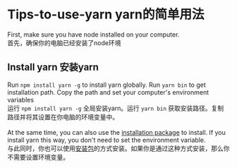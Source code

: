 # Tips-to-use-yarn yarn的简单用法
First, make sure you have node installed on your computer.<br>
首先，确保你的电脑已经安装了node环境
## Install yarn 安装yarn
Run `npm install yarn -g` to install yarn globally. Run `yarn bin` to get installation path. Copy the path and set your computer's environment variables<br>
运行 `npm install yarn -g` 全局安装yarn。运行 `yarn bin` 获取安装路径。复制路径并将其设置在你电脑的环境变量中。<br>
<br>
At the same time, you can also use the [installation package](https://yarnpkg.com/en/docs/install) to install. If you install yarn this way, you don't need to set the environment variable.<br>
与此同时，你也可以使用[安装包](https://yarnpkg.com/zh-Hans/docs/install)的方式安装。如果你是通过这种方式安装，那么你不需要设置环境变量。
